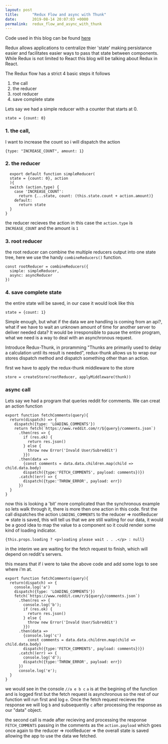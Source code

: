 ```yaml
---
layout: post
title:      "Redux Flow and async with Thunk"
date:       2019-08-14 20:07:03 +0000
permalink:  redux_flow_and_async_with_thunk
---
```


Code used in this blog can be found [here](https://github.com/daschne8/redux-flow-demo.git)

Redux allows applications to centralize thier 'state' making persistance easier and facilitates easier ways to pass that state between components.  While Redux is not limited to React this blog will be talking about Redux in React.

The Redux flow has a strict 4 basic steps it follows
1. the call
2. the reducer
3. root reducer
4. save complete state

Lets say we had a simple reducer with a counter that starts at 0.
```
state = {count: 0}
```

### 1. the call,

I want to increase the count so i will dispatch the action 
```
{type: "INCREASE_COUNT", amount: 1}
```

### 2. the reducer


```
  export default function simpleReducer(
  state = {count: 0}, action
  ){
  switch (action.type) {
    case 'INCREASE_COUNT':
      return {...state, count: (this.state.count + action.amount)}
    default:
      return state
  }
}
```

the reducer recieves the action in this case the ```action.type``` is ```INCREASE_COUNT``` and the amount is ```1```

### 3. root reducer

the root reducer can combine the multiple reducers output into one state tree, here we use the handy ```combineReducers()``` function. 

```
const rootReducer = combineReducers({
  simple: simpleReducer,
  async: asyncReducer
})
```

### 4. save complete state

the entire state will be saved, in our case it would look like this
```
state = {count: 1}
```


Simple enough, but what if the data we are handling is coming from an api?, what if we have to wait an unknown amount of time for another server to deliver needed data? It would be irresponsible to pause the entire program, what we need is a way to deal with an asynchronous request.

Introduce Redux-Thunk, in proramming "Thunks are primarily used to delay a calculation until its result is needed", redux-thunk allows us to wrap our stores dispatch method and dispatch something other than an action.

first we have to apply the redux-thunk middleware to the store
```
store = createStore(rootReducer, applyMiddleware(thunk))
```

### async call

Lets say we had a program that queries reddit for comments. We can creat an action function


```
export function fetchComments(query){
  return(dispatch) => {
    dispatch({type: 'LOADING_COMMENTS'})
    return fetch(`https://www.reddit.com/r/${query}/comments.json`)
      .then(res => {
        if (res.ok) {
          return res.json()
        } else {
          throw new Error('Invald User/Subreddit')
        }})
      .then(data =>
        {const comments = data.data.children.map(child => child.data.body)
        dispatch({type:'FETCH_COMMENTS', payload: comments})})
      .catch((err) => {
        dispatch({type:'THROW_ERROR', payload: err})
      })
  }
}

```

now this is looking a 'bit' more complicated than the synchronous example so lets walk through it,
there is more then one action in this code.  first the call dispatches the action ```LOADING_COMMENTS``` to the reducer => rootReducer => state is saved, this will tell us that we are still waiting for our data, it would be a good idea to map the value to a component so it could render some kind of loading indicator. 
 
 ```
 {this.props.loading ? <p>loading please wait . . .</p> : null}
```
in the interim we are waiting for the fetch request to finish, which will depend on reddit's servers.

this means that if i were to take the above code and add some logs to see where i'm at.

```
export function fetchComments(query){
  return(dispatch) => {
    console.log('a')
    dispatch({type: 'LOADING_COMMENTS'})
    fetch(`https://www.reddit.com/r/${query}/comments.json`)
      .then(res => {
        console.log('b');
        if (res.ok) {
          return res.json()
        } else {
          throw new Error('Invald User/Subreddit')
        }})
      .then(data =>
        {console.log('c')
          const comments = data.data.children.map(child => child.data.body)
        dispatch({type:'FETCH_COMMENTS', payload: comments})})
      .catch((err) => {
        console.log('d');
        dispatch({type:'THROW_ERROR', payload: err})
      })
      console.log('e');
  }
}
```
we would see in the console ```//a e b c```
```a``` is at the begining of the function and is logged first
but the fetch request is asynchronous so the rest of our function will run first and log ```e```.  Once the fetch request recieves the response we will log ```b``` and subsequently ```c``` after processing the response as our "data" object.

the second call is made after recieving and processing the response ```FETCH_COMMENTS``` passing in the comments as the ```action.payload``` which goes once again to the reducer => rootReducer => the overall state is saved allowing the app to use the data we fetched.

